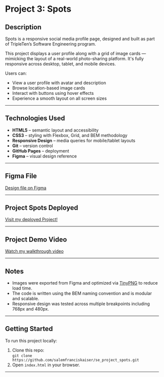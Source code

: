 # Project 3: Spots

## Description

Spots is a responsive social media profile page, designed and built as part of TripleTen’s Software Engineering program.

This project displays a user profile along with a grid of image cards — mimicking the layout of a real-world photo-sharing platform. It's fully responsive across desktop, tablet, and mobile devices.

Users can:
- View a user profile with avatar and description
- Browse location-based image cards
- Interact with buttons using hover effects
- Experience a smooth layout on all screen sizes

---

## Technologies Used

- **HTML5** – semantic layout and accessibility
- **CSS3** – styling with Flexbox, Grid, and BEM methodology
- **Responsive Design** – media queries for mobile/tablet layouts
- **Git** – version control
- **GitHub Pages** – deployment
- **Figma** – visual design reference

---

## Figma File

[Design file on Figma](https://www.figma.com/file/BBNm2bC3lj8QQMHlnqRsga/Sprint-3-Project-%E2%80%94-Spots?type=design&node-id=2%3A60&mode=design&t=afgNFybdorZO6cQo-1)

---

## Project Spots Deployed

[Visit my deployed Project!](https://salemfranciskaiser.github.io/se_project_spots/)

---

## Project Demo Video

[Watch my walkthrough video](https://youtu.be/vylsIF_VnfU)

---

## Notes

- Images were exported from Figma and optimized via [TinyPNG](https://tinypng.com) to reduce load time.
- The code is written using the BEM naming convention and is modular and scalable.
- Responsive design was tested across multiple breakpoints including 768px and 480px.

---

## Getting Started

To run this project locally:
1. Clone this repo:  
   `git clone https://github.com/salemfranciskaiser/se_project_spots.git`
2. Open `index.html` in your browser.

---

